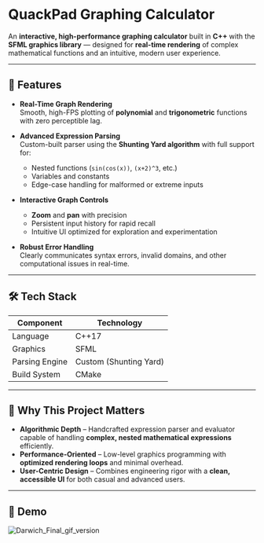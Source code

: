 # QuackPad Graphing Calculator

An **interactive, high-performance graphing calculator** built in **C++** with the **SFML graphics library** — designed for **real-time rendering** of complex mathematical functions and an intuitive, modern user experience.

---

## 🚀 Features

- **Real-Time Graph Rendering**  
  Smooth, high-FPS plotting of **polynomial** and **trigonometric** functions with zero perceptible lag.

- **Advanced Expression Parsing**  
  Custom-built parser using the **Shunting Yard algorithm** with full support for:
  - Nested functions (`sin(cos(x))`, `(x+2)^3`, etc.)
  - Variables and constants
  - Edge-case handling for malformed or extreme inputs

- **Interactive Graph Controls**  
  - **Zoom** and **pan** with precision
  - Persistent input history for rapid recall
  - Intuitive UI optimized for exploration and experimentation

- **Robust Error Handling**  
  Clearly communicates syntax errors, invalid domains, and other computational issues in real-time.

---

## 🛠️ Tech Stack

| Component       | Technology |
|-----------------|------------|
| Language        | C++17      |
| Graphics        | SFML       |
| Parsing Engine  | Custom (Shunting Yard) |
| Build System    | CMake      |

---

## 🎯 Why This Project Matters

- **Algorithmic Depth** – Handcrafted expression parser and evaluator capable of handling **complex, nested mathematical expressions** efficiently.  
- **Performance-Oriented** – Low-level graphics programming with **optimized rendering loops** and minimal overhead.  
- **User-Centric Design** – Combines engineering rigor with a **clean, accessible UI** for both casual and advanced users.  

---

## 📸 Demo

![Darwich_Final_gif_version](https://github.com/user-attachments/assets/29898e20-c8ac-46b5-82ca-6c8d66098f95)


<pre>
<br/><br/><br/><br/>
</pre>



